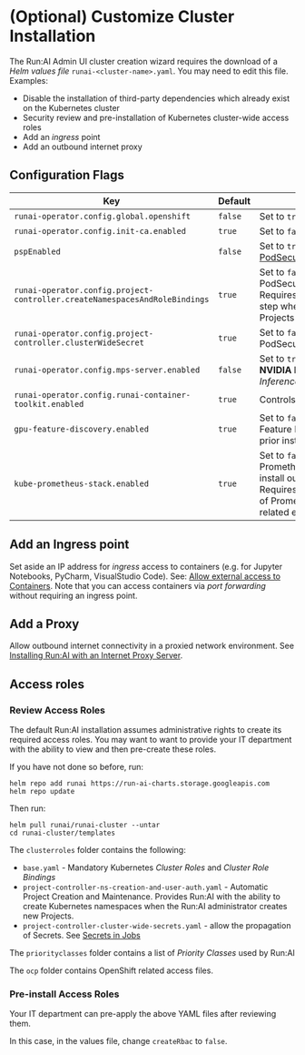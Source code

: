 # (Optional) Customize Cluster Installation

The Run:AI Admin UI cluster creation wizard requires the download of a _Helm values file_ `runai-<cluster-name>.yaml`. You may need to edit this file. Examples:

* Disable the installation of third-party dependencies which already exist on the Kubernetes cluster
* Security review and pre-installation of Kubernetes cluster-wide access roles
* Add an _ingress_ point
* Add an outbound internet proxy


## Configuration Flags

|  Key     |  Default  | Description |
|----------|----------|-------------| 
| `runai-operator.config.global.openshift` |  `false` |  Set to `true` with OpenShift  |
| `runai-operator.config.init-ca.enabled` | `true` | Set to `false` with OpenShift | 
| `pspEnabled` | `false` | Set to `true` when using [PodSecurityPolicy](https://kubernetes.io/docs/concepts/policy/pod-security-policy/){target=_blank} | 
| `runai-operator.config.project-controller.createNamespacesAndRoleBindings` | `true` | Set to `false` when using PodSecurityPolicy or OpenShift. Requires an additional manual step when creating new Run:AI Projects | 
| `runai-operator.config.project-controller.clusterWideSecret` | `true` | Set to `false` when using PodSecurityPolicy or OpenShift | 
| `runai-operator.config.mps-server.enabled` | `false` | Set to `true` to allow the use of __NVIDIA MPS__. MPS is useful with _Inference_ workloads  | 
| `runai-operator.config.runai-container-toolkit.enabled` | `true` | Controls the usage of __Fractions__.  | 
| `gpu-feature-discovery.enabled` | `true`  |  Set to `false` to not install Node Feature Discovery (assumes a prior install outside Run:AI scope) |
| `kube-prometheus-stack.enabled` |  `true`  |  Set to `false` to not install Prometheus (assumes a prior install outside Run:AI scope). Requires additional configuration of Prometheus to add Run:AI related exporter rules |



## Add an Ingress point

Set aside an IP address for _ingress_ access to containers (e.g. for Jupyter Notebooks, PyCharm, VisualStudio Code). See: [Allow external access to Containers](allow-external-access-to-containers.md). Note that you can access containers via _port forwarding_ without requiring an ingress point. 


## Add a Proxy

Allow outbound internet connectivity in a proxied network environment. See [Installing Run:AI with an Internet Proxy Server](proxy-server.md).


## Access roles

### Review Access Roles


The default Run:AI installation assumes administrative rights to create its required access roles. You may want to want to provide your IT department with the ability to view and then pre-create these roles. 

If you have not done so before, run:

```
helm repo add runai https://run-ai-charts.storage.googleapis.com
helm repo update
```

Then run:

```
helm pull runai/runai-cluster --untar
cd runai-cluster/templates
```

The `clusterroles` folder contains the following:

* `base.yaml` - Mandatory Kubernetes _Cluster Roles_ and _Cluster Role Bindings_ 
* `project-controller-ns-creation-and-user-auth.yaml` - Automatic Project Creation and Maintenance. Provides Run:AI with the ability to create Kubernetes namespaces when the Run:AI administrator creates new Projects. 
* `project-controller-cluster-wide-secrets.yaml` - allow the propagation of Secrets. See [Secrets in Jobs](../Researcher-Setup/use-secrets.md)

The `priorityclasses` folder contains a list of _Priority Classes_ used by Run:AI

The `ocp` folder contains OpenShift related access files.


### Pre-install Access Roles

Your IT department can pre-apply the above YAML files after reviewing them.
<!-- and then install Run:AI under reduced privileges with access to designated namespaces only (`runai`, `node-feature-discovery` and `monitoring` for Prometheus). -->

In this case, in the values file, change `createRbac` to `false`.
 

